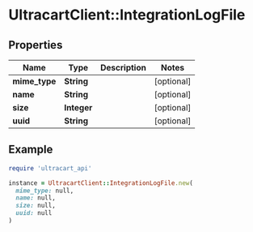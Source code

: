 # UltracartClient::IntegrationLogFile

## Properties

| Name | Type | Description | Notes |
| ---- | ---- | ----------- | ----- |
| **mime_type** | **String** |  | [optional] |
| **name** | **String** |  | [optional] |
| **size** | **Integer** |  | [optional] |
| **uuid** | **String** |  | [optional] |

## Example

```ruby
require 'ultracart_api'

instance = UltracartClient::IntegrationLogFile.new(
  mime_type: null,
  name: null,
  size: null,
  uuid: null
)
```

